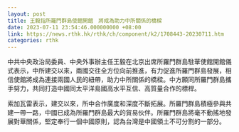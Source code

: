 ```yaml
---
layout: post
title: 王毅指所羅門群島使館開館　將成為助力中所關係的橋樑
date: 2023-07-11 23:54:46.000000000 +08:00
link: https://news.rthk.hk/rthk/ch/component/k2/1708443-20230711.htm
categories: rthk
---
```


中共中央政治局委員、中央外事辦主任王毅在北京出席所羅門群島駐華使館開館儀式表示，中所建交以來，兩國交往全方位向前推進，有力促進所羅門群島發展，相信使館將成為連接兩國人民的紐帶，助力中所關係的橋樑。中方願同所羅門群島攜手努力，共同打造中國同太平洋島國高水平互信、高質量合作的標桿。

索加瓦雷表示，建交以來，所中合作廣度和深度不斷拓展。所羅門群島積極參與共建一帶一路，中國已成為所羅門群島最大的貿易伙伴。所羅門群島將毫不動搖地發展對華關係，堅定奉行一個中國原則，認為台灣是中國領土不可分割的一部分。
